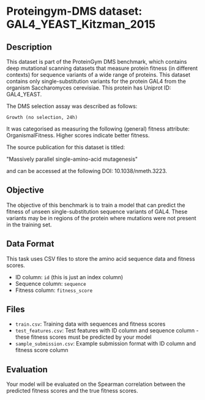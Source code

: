 
# Proteingym-DMS dataset: GAL4_YEAST_Kitzman_2015

## Description

This dataset is part of the ProteinGym DMS benchmark, which contains deep mutational scanning datasets that measure
protein fitness (in different contexts) for sequence variants of a wide range of proteins. This dataset contains
only single-substitution variants for the protein GAL4 from the organism Saccharomyces cerevisiae. This protein has Uniprot ID: GAL4_YEAST. 

The DMS selection assay was described as follows: 

    Growth (no selection, 24h)

It was categorised as measuring the following (general) fitness attribute: OrganismalFitness. Higher scores indicate better fitness.

The source publication for this dataset is titled: 

"Massively parallel single-amino-acid mutagenesis"

and can be accessed at the following DOI: 10.1038/nmeth.3223.

## Objective

The objective of this benchmark is to train a model that can predict the fitness of unseen single-substitution sequence variants of GAL4.
These variants may be in regions of the protein where mutations were not present in the training set.

## Data Format

This task uses CSV files to store the amino acid sequence data and fitness scores.
- ID column: `id` (this is just an index column)
- Sequence column: `sequence`
- Fitness column: `fitness_score`

## Files

- `train.csv`: Training data with sequences and fitness scores
- `test_features.csv`: Test features with ID column and sequence column - these fitness scores must be predicted by your model
- `sample_submission.csv`: Example submission format with ID column and fitness score column

## Evaluation

Your model will be evaluated on the Spearman correlation between the predicted fitness scores and the true fitness scores.
